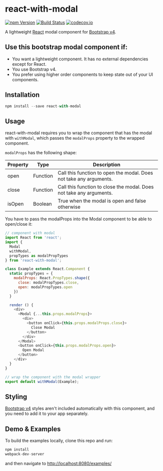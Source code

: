 react-with-modal
================
[![npm Version](https://img.shields.io/npm/v/react-with-modal.svg)](https://www.npmjs.com/package/react-with-modal)
[![Build Status](https://travis-ci.org/zaizhuang/react-with-modal.svg)](https://travis-ci.org/zaizhuang/react-with-modal.svg)
[![codecov.io](https://codecov.io/github/zaizhuang/react-with-modal/coverage.svg?branch=master)](https://codecov.io/github/zaizhuang/react-with-modal?branch=master)

A lightweight [React](http://facebook.github.io/react/index.html) modal component for [Bootstrap v4](http://v4-alpha.getbootstrap.com/).

## Use this bootstrap modal component if:
- You want a lightweight component. It has no external dependencies except for React.
- You use Bootstrap v4.
- You prefer using higher order components to keep state out of your UI components.

## Installation
```javascript
npm install --save react-with-modal
```
## Usage
react-with-modal requires you to wrap the component that has the modal with `withModal`, which passes the `modalProps` property to the wrapped component.

`modalProps` has the following shape:

|Property| Type| Description|
|--------|-----| -----------|
|open|Function|Call this function to open the modal. Does not take any arguments.|
|close|Function|Call this function to close the modal. Does not take any arguments.|
|isOpen|Boolean|True when the modal is open and false otherwise|

You have to pass the modalProps into the Modal component to be able to open/close it:
```javascript
// component with modal
import React from 'react';
import {
  Modal
  withModal,
  propTypes as modalPropTypes
} from 'react-with-modal';

class Example extends React.Component {
  static propTypes = {
    modalProps: React.PropTypes.shape({
      close: modalPropTypes.close,
      open: modalPropTypes.open
    })
  }

  render () {
    <div>
      <Modal {...this.props.modalProps}>
        <div>
          <button onClick={this.props.modalProps.close}>
            Close Modal
          </button>
        </div>
      </Modal>
      <button onClick={this.props.modalProps.open}>
        Open Modal
      </button>
    </div>
  }
}

// wrap the component with the modal wrapper
export default withModal(Example);
```

## Styling

[Bootstrap v4](http://v4-alpha.getbootstrap.com/) styles aren't included automatically with this component, and you need to add it to your app separately.

## Demo & Examples

To build the examples locally, clone this repo and run:

```javascript
npm install
webpack-dev-server
```
and then navigate to [http://localhost:8080/examples/](http://localhost:8080/examples/)

